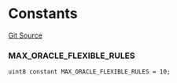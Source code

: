 # Constants
[Git Source](https://github.com/thrackle-io/forte-rules-engine/blob/c24a67035f9dc2b86d52113e68cb76f2f45fa3f2/src/client/token/handler/ruleContracts/HandlerAccountApproveDenyOracleFlexible.sol)

### MAX_ORACLE_FLEXIBLE_RULES

```solidity
uint8 constant MAX_ORACLE_FLEXIBLE_RULES = 10;
```

